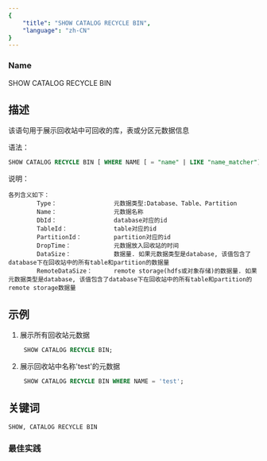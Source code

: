 ```yaml
---
{
    "title": "SHOW CATALOG RECYCLE BIN",
    "language": "zh-CN"
}
---
```


<!--
Licensed to the Apache Software Foundation (ASF) under one
or more contributor license agreements.  See the NOTICE file
distributed with this work for additional information
regarding copyright ownership.  The ASF licenses this file
to you under the Apache License, Version 2.0 (the
"License"); you may not use this file except in compliance
with the License.  You may obtain a copy of the License at

  http://www.apache.org/licenses/LICENSE-2.0

Unless required by applicable law or agreed to in writing,
software distributed under the License is distributed on an
"AS IS" BASIS, WITHOUT WARRANTIES OR CONDITIONS OF ANY
KIND, either express or implied.  See the License for the
specific language governing permissions and limitations
under the License.
-->



### Name

SHOW CATALOG RECYCLE BIN

## 描述

该语句用于展示回收站中可回收的库，表或分区元数据信息

语法：

```sql
SHOW CATALOG RECYCLE BIN [ WHERE NAME [ = "name" | LIKE "name_matcher"] ]
```

说明：

```
各列含义如下：
        Type：                元数据类型:Database、Table、Partition
        Name：                元数据名称		
        DbId：                database对应的id
        TableId：             table对应的id
        PartitionId：         partition对应的id
        DropTime：            元数据放入回收站的时间
        DataSize：            数据量. 如果元数据类型是database, 该值包含了database下在回收站中的所有table和partition的数据量
        RemoteDataSize：      remote storage(hdfs或对象存储)的数据量. 如果元数据类型是database, 该值包含了database下在回收站中的所有table和partition的remote storage数据量
```


## 示例

 1. 展示所有回收站元数据
    
      ```sql
       SHOW CATALOG RECYCLE BIN;
      ```

 2. 展示回收站中名称'test'的元数据
    
      ```sql
       SHOW CATALOG RECYCLE BIN WHERE NAME = 'test';
      ```

## 关键词

    SHOW, CATALOG RECYCLE BIN

### 最佳实践

